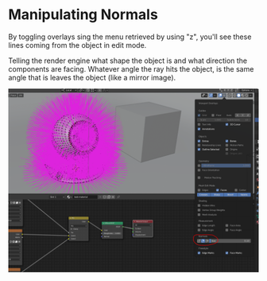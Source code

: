 # Manipulating Normals

By toggling overlays sing the menu retrieved by using "z", you'll see these lines coming from the object in edit mode.

Telling the render engine what shape the object is and what direction the components are facing. Whatever angle the ray hits the object, is the same angle that is leaves the object \(like a mirror image\).

![](../../../.gitbook/assets/image%20%2874%29.png)

